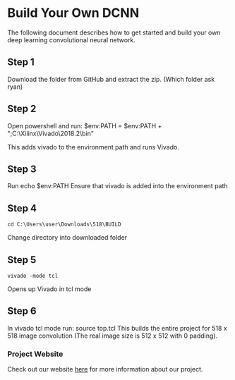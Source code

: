 # Build Your Own DCNN
The following document describes how to get started and build your own deep learning convolutional neural network.

## Step 1
Download the folder from GitHub and extract the zip.
(Which folder ask ryan)

## Step 2
Open powershell and run:
    $env:PATH = $env:PATH + ";C:\Xilinx\Vivado\2018.2\bin"

This adds vivado to the environment path and runs Vivado.

## Step 3
Run
    echo $env:PATH
Ensure that vivado is added into the environment path

## Step 4
    cd C:\Users\user\Downloads\518\BUILD
Change directory into downloaded folder

## Step 5
    vivado -mode tcl
Opens up Vivado in tcl mode

## Step 6
In vivado tcl mode run:
    source top.tcl
This builds the entire project for 518 x 518 image convolution (The real image size is 512 x 512 with 0 padding).

### Project Website
Check out our website [here][website] for more information about our project.

[website]: https://kierajcullen.github.io/-dcnn-.github.io/
